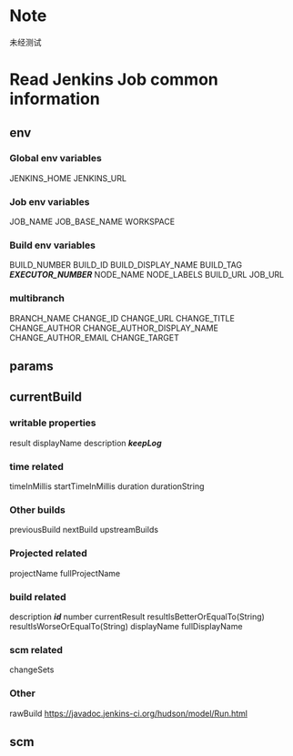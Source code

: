 # Note
未经测试
# Read Jenkins Job common information
## env
### Global env variables
JENKINS_HOME JENKINS_URL
### Job env variables
JOB_NAME JOB_BASE_NAME  WORKSPACE

### Build env variables
BUILD_NUMBER BUILD_ID BUILD_DISPLAY_NAME  BUILD_TAG ***EXECUTOR_NUMBER*** NODE_NAME NODE_LABELS
BUILD_URL JOB_URL

### multibranch 
BRANCH_NAME CHANGE_ID CHANGE_URL CHANGE_TITLE CHANGE_AUTHOR CHANGE_AUTHOR_DISPLAY_NAME CHANGE_AUTHOR_EMAIL CHANGE_TARGET
## params

## currentBuild
### writable properties
result displayName description ***keepLog***
### time related
timeInMillis startTimeInMillis duration durationString
### Other builds
previousBuild nextBuild upstreamBuilds 
### Projected related
projectName fullProjectName
### build related
description ***id*** number currentResult resultIsBetterOrEqualTo(String) resultIsWorseOrEqualTo(String) displayName fullDisplayName 
### scm related
changeSets

### Other
rawBuild https://javadoc.jenkins-ci.org/hudson/model/Run.html

## scm
